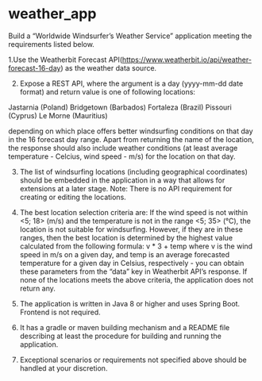 # weather_app

Build a “Worldwide Windsurfer’s Weather Service” application meeting the requirements listed below.

1.Use the Weatherbit Forecast API(https://www.weatherbit.io/api/weather-forecast-16-day) as the weather data source.

2. Expose a REST API, where the argument is a day (yyyy-mm-dd date format) and return value is one of following locations:

Jastarnia (Poland)
Bridgetown (Barbados)
Fortaleza (Brazil)
Pissouri (Cyprus)
Le Morne (Mauritius)

depending on which place offers better windsurfing conditions on that day in the 16 forecast day range. Apart from returning the name of the location, the response should also include weather conditions (at least average temperature - Celcius, wind speed - m/s) for the location on that day.


3. The list of windsurfing locations (including geographical coordinates) should be embedded in the application in a way that allows for extensions at a later stage. Note: There is no API requirement for creating or editing the locations.

4. The best location selection criteria are:
If the wind speed is not within <5; 18> (m/s) and the temperature is not in the range <5; 35> (°C), the location is not suitable for windsurfing. However, if they are in these ranges, then the best location is determined by the highest value calculated from the following formula:
v * 3 + temp
where v is the wind speed in m/s on a given day, and temp is an average forecasted temperature for a given day in Celsius, respectively - you can obtain these parameters from the “data” key in Weatherbit API’s response.
If none of the locations meets the above criteria, the application does not return any.

5. The application is written in Java 8 or higher and uses Spring Boot. Frontend is not required.

6. It has a gradle or maven building mechanism and a README file describing at least the procedure for building and running the application.

7. Exceptional scenarios or requirements not specified above should be handled at your discretion. 
